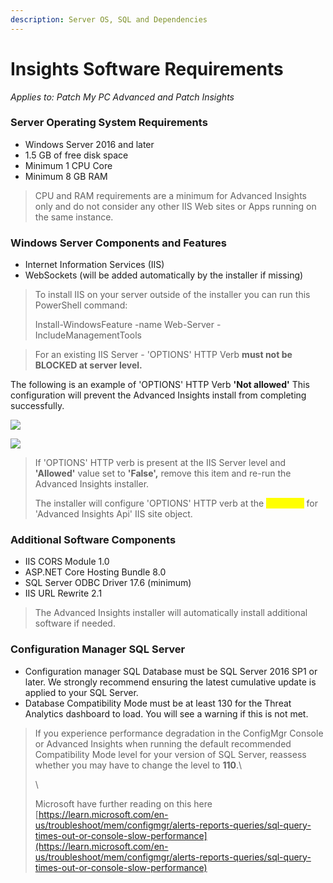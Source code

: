 ```yaml
---
description: Server OS, SQL and Dependencies
---
```


# Insights Software Requirements

_Applies to: Patch My PC Advanced and Patch Insights_

### Server Operating System Requirements <a href="#server-operating-system-requirements" id="server-operating-system-requirements"></a>

* Windows Server 2016 and later
* 1.5 GB of free disk space
* Minimum 1 CPU Core
* Minimum 8 GB RAM

> CPU and RAM requirements are a minimum for Advanced Insights only and do not consider any other IIS Web sites or Apps running on the same instance.

### Windows Server Components and Features <a href="#windows-server-components-and-features" id="windows-server-components-and-features"></a>

* Internet Information Services (IIS)
* WebSockets (will be added automatically by the installer if missing)

> To install IIS on your server outside of the installer you can run this PowerShell command:
>
> Install-WindowsFeature -name Web-Server -IncludeManagementTools

> For an existing IIS Server - 'OPTIONS' HTTP Verb **must not be BLOCKED at server level.**

The following is an example of 'OPTIONS' HTTP Verb **'Not allowed'** This configuration will prevent the Advanced Insights install from completing successfully.

![](/_images/vmconnect_OBXSaNs8bz-(1).png>)

![](/_images/vmconnect_4TA8FfVlNk-(1).png>)

> If 'OPTIONS' HTTP verb is present at the IIS Server level and **'Allowed'** value set to **'False',** remove this item and re-run the Advanced Insights installer.
>
> The installer will configure 'OPTIONS' HTTP verb at the <mark style="color:yellow;">**site level**</mark> for 'Advanced Insights Api' IIS site object.

### Additional Software Components <a href="#additional-software-components-all-will-be-added-automatically-by-the-installer-if-missing" id="additional-software-components-all-will-be-added-automatically-by-the-installer-if-missing"></a>

* IIS CORS Module 1.0
* ASP.NET Core Hosting Bundle 8.0
* SQL Server ODBC Driver 17.6 (minimum)
* IIS URL Rewrite 2.1

> The Advanced Insights installer will automatically install additional software if needed.

### Configuration Manager SQL Server

* Configuration manager SQL Database must be SQL Server 2016 SP1 or later. We strongly recommend ensuring the latest cumulative update is applied to your SQL Server.
* Database Compatibility Mode must be at least 130 for the Threat Analytics dashboard to load. You will see a warning if this is not met.

> If you experience performance degradation in the ConfigMgr Console or Advanced Insights when running the default recommended Compatibility Mode level for your version of SQL Server, reassess whether you may have to change the level to **110**.\\
>
> \\
>
> Microsoft have further reading on this here [https://learn.microsoft.com/en-us/troubleshoot/mem/configmgr/alerts-reports-queries/sql-query-times-out-or-console-slow-performance](https://learn.microsoft.com/en-us/troubleshoot/mem/configmgr/alerts-reports-queries/sql-query-times-out-or-console-slow-performance)